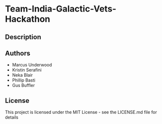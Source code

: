 # Team-India-Galactic-Vets-Hackathon

## Description

## Authors
- Marcus Underwood
- Kristin Serafini
- Neka Blair
- Phillip Basti
- Gus Buffler

## License
This project is licensed under the MIT License - see the LICENSE.md file for details
